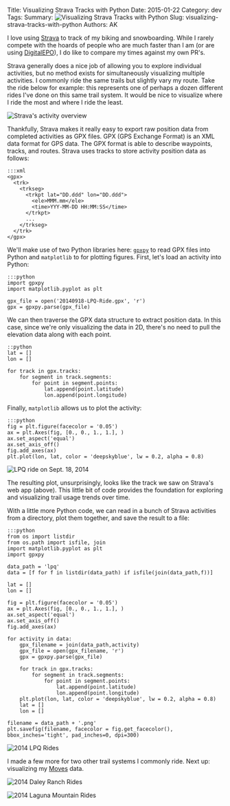 Title: Visualizing Strava Tracks with Python
Date: 2015-01-22
Category: dev
Tags:
Summary: ![Visualizing Strava Tracks with Python]({filename}/img/visualizing-strava-tracks-with-python/summary.png)
Slug: visualizing-strava-tracks-with-python
Authors: AK


I love using [Strava](http://www.strava.com) to track of my biking and snowboarding. While I rarely compete with the hoards of people who are much faster than I am (or are using [DigitalEPO](http://www.digitalepo.com/)), I do like to compare my times against my own PR's.

Strava generally does a nice job of allowing you to explore individual activities, but no method exists for simultaneously visualizing multiple activities. I commonly ride the same trails but slightly vary my route. Take the ride below for example: this represents one of perhaps a dozen different rides I've done on this same trail system. It would be nice to visualize where I ride the most and where I ride the least.

![Strava's activity overview]({filename}/img/visualizing-strava-tracks-with-python/strava.png)

Thankfully, Strava makes it really easy to export raw position data from completed activities as GPX files. GPX (GPS Exchange Format) is an XML data format for GPS data. The GPX format is able to describe waypoints, tracks, and routes. Strava uses tracks to store activity position data as follows:

    :::xml
    <gpx>
      <trk>
        <trkseg>
          <trkpt lat="DD.ddd" lon="DD.ddd">
	        <ele>MMM.mm</ele>
            <time>YYY-MM-DD HH:MM:SS</time>
          </trkpt>
          ...
        </trkseg>
      </trk>
    </gpx>




We'll make use of two Python libraries here: [`gpxpy`](https://pypi.python.org/pypi/gpxpy/0.8.8) to read GPX files into Python and `matplotlib` to for plotting figures. First, let's load an activity into Python:

    :::python
    import gpxpy
    import matplotlib.pyplot as plt

    gpx_file = open('20140918-LPQ-Ride.gpx', 'r')
    gpx = gpxpy.parse(gpx_file)

We can then traverse the GPX data structure to extract position data. In this case, since we're only visualizing the data in 2D, there's no need to pull the elevation data along with each point.

    ::python
    lat = []
    lon = []

    for track in gpx.tracks:
        for segment in track.segments:
            for point in segment.points:
                lat.append(point.latitude)
                lon.append(point.longitude)

Finally, `matplotlib` allows us to plot the activity:

    :::python
    fig = plt.figure(facecolor = '0.05')
    ax = plt.Axes(fig, [0., 0., 1., 1.], )
    ax.set_aspect('equal')
    ax.set_axis_off()
    fig.add_axes(ax)
    plt.plot(lon, lat, color = 'deepskyblue', lw = 0.2, alpha = 0.8)

![LPQ ride on Sept. 18, 2014]({filename}/img/visualizing-strava-tracks-with-python/lpq-single.png)

The resulting plot, unsurprisingly, looks like the track we saw on Strava's web app (above). This little bit of code provides the foundation for exploring and visualizing trail usage trends over time.

With a little more Python code, we can read in a bunch of Strava activities from a directory, plot them together, and save the result to a file:

    :::python
    from os import listdir
    from os.path import isfile, join
    import matplotlib.pyplot as plt
    import gpxpy

    data_path = 'lpq'
    data = [f for f in listdir(data_path) if isfile(join(data_path,f))]

    lat = []
    lon = []

    fig = plt.figure(facecolor = '0.05')
    ax = plt.Axes(fig, [0., 0., 1., 1.], )
    ax.set_aspect('equal')
    ax.set_axis_off()
    fig.add_axes(ax)

    for activity in data:
        gpx_filename = join(data_path,activity)
        gpx_file = open(gpx_filename, 'r')
        gpx = gpxpy.parse(gpx_file)

        for track in gpx.tracks:
            for segment in track.segments:
                for point in segment.points:
                    lat.append(point.latitude)
                    lon.append(point.longitude)
        plt.plot(lon, lat, color = 'deepskyblue', lw = 0.2, alpha = 0.8)
        lat = []
        lon = []

    filename = data_path + '.png'
    plt.savefig(filename, facecolor = fig.get_facecolor(), bbox_inches='tight', pad_inches=0, dpi=300)

![2014 LPQ Rides]({filename}/img/visualizing-strava-tracks-with-python/lpq.png)

I made a few more for two other trail systems I commonly ride. Next up: visualizing my [Moves](http://www.moves-app.com) data.

![2014 Daley Ranch Rides]({filename}/img/visualizing-strava-tracks-with-python/daley.png)

![2014 Laguna Mountain Rides]({filename}/img/visualizing-strava-tracks-with-python/laguna.png)
